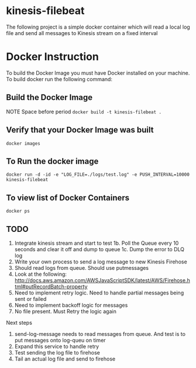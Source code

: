 # kinesis-filebeat

The following project is a simple docker container which will read a local log file
and send all messages to Kinesis stream on a fixed interval


# Docker Instruction
To build the Docker Image you must have Docker installed on your machine.  To 
build docker run the following command:

## Build the Docker Image
NOTE Space before period
`docker build -t kinesis-filebeat .`

## Verify that your Docker Image was built
`docker images`

## To Run the docker image
`docker run -d -id -e "LOG_FILE=./logs/test.log" -e PUSH_INTERVAL=10000 kinesis-filebeat `

## To view list of Docker Containers
`docker ps`


## TODO
1. Integrate kinesis stream and start to test
1b. Poll the Queue every 10 seconds and clear it off and dump to queue
1c. Dump the error to DLQ log 
2. Write your own process to send a log message to new Kinesis Firehose
3. Should read logs from queue.  Should use putmessages
4. Look at the following:  
http://docs.aws.amazon.com/AWSJavaScriptSDK/latest/AWS/Firehose.html#putRecordBatch-property
5. Need to implement retry logic.  Need to handle partial messages being sent or failed
6. Need to implement backoff logic for messages
7. No file present.  Must Retry the logic again


Next steps
1. send-log-message needs to read messages from queue.  And test is to put messages onto log-queu on timer
2. Expand this service to handle retry
3. Test sending the log file to firehose
4. Tail an actual log file and send to firehose
